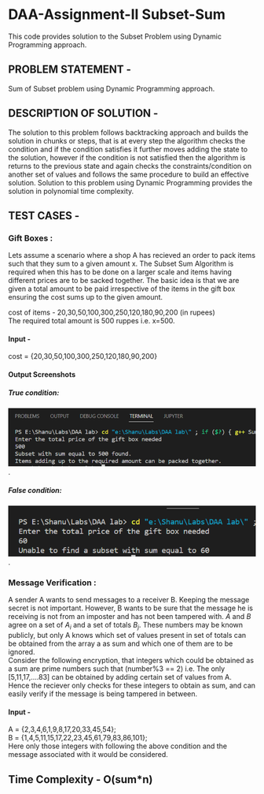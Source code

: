 # DAA-Assignment-II Subset-Sum
This code provides solution to the Subset Problem using Dynamic Programming approach.


## PROBLEM STATEMENT - 
Sum of Subset problem using Dynamic Programming approach.

## DESCRIPTION OF SOLUTION - 
The solution to this problem follows backtracking approach and builds the solution in chunks or steps, that is at every step the algorithm checks the condition and if the condition satisfies it further moves adding the state to the solution, however if the condition is not satisfied then the algorithm is returns to the previous state and again checks the constraints/condition on another set of values and follows the same procedure to build an effective solution.
Solution to this problem using Dynamic Programming provides the solution in polynomial time complexity.


## TEST CASES - 

### Gift Boxes :
Lets assume a scenario where a shop A has recieved an order to pack items such that they sum to a given amount x. The Subset Sum Algorithm is required when this has to be done on a larger scale and items having different prices are to be sacked together. The basic idea is that we are given a total amount to be paid irrespective of the items in the gift box ensuring the cost sums up to the given amount.

cost of items - 20,30,50,100,300,250,120,180,90,200 (in rupees) <br>
The required total amount is 500 ruppes i.e. x=500.

#### Input - <br>
cost = {20,30,50,100,300,250,120,180,90,200}
#### Output Screenshots
##### True condition: <br>
![alt text](https://github.com/GujarPrathamesh16/DAA-Assignment-II-Subset-Sum-/blob/main/Screenshot%20(19).png).
##### False condition:
![alt text](https://github.com/GujarPrathamesh16/DAA-Assignment-II-Subset-Sum-/blob/main/Screenshot%20(20).png).

### Message Verification :
A sender A wants to send messages to a receiver B. Keeping the message secret is not important. However, B wants to be sure that the message he is receiving is not from an imposter and has not been tampered with. $A$ and $B$ agree on a set of $A_i$ and a set of totals $B_j$. These numbers may be known publicly, but only A knows which set of values present in set of totals can be obtained from the array a as sum and which one of them are to be ignored.
<br>
Consider the following encryption, that integers which could be obtained as a sum are prime numbers such that (number%3 == 2) i.e. The only [5,11,17,....83] can be obtained by adding certain set of values from A.<br>
Hence the reciever only checks for these integers to obtain as sum, and can easily verify if the message is being tampered in between.
#### Input - <br>
A = {2,3,4,6,1,9,8,17,20,33,45,54}; <br>
B = {1,4,5,11,15,17,22,23,45,61,79,83,86,101};<br>
Here only those integers with following the above condition and the message associated with it would be considered.


## Time Complexity - O(sum*n)
